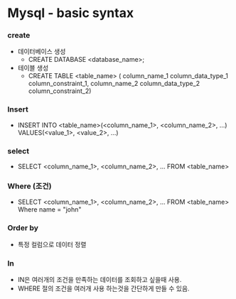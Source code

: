 # Mysql - basic syntax

### create
- 데이터베이스 생성
    - CREATE DATABASE <database_name>;
- 테이블 생성
    - CREATE TABLE <table_name> (
column_name_1 column_data_type_1 column_constraint_1,
column_name_2 column_data_type_2 column_constraint_2)

### Insert
- INSERT INTO <table_name>(<column_name_1>, <column_name_2>, ...)
VALUES(<value_1>, <value_2>, ...)

### select
- SELECT <column_name_1>, <column_name_2>, ...
FROM <table_name>

### Where (조건)
- SELECT <column_name_1>, <column_name_2>, ...
FROM <table_name>
Where name = "john"

### Order by
- 특정 컬럼으로 데이터 정렬

### In
- IN은 여러개의 조건을 만족하는 데이터를 조회하고 싶을때 사용. 
- WHERE 절의 조건을 여러개 사용
하는것을 간단하게 만들 수 있음.

